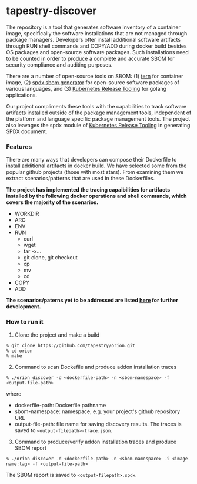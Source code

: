 # tapestry-discover 

The repository is a tool that generates software inventory of a container image, specifically the software installations that are not managed through package managers. Developers ofter install additional software artifacts through RUN shell commands and COPY/ADD during docker build besides OS packages and open-source software packages. Such installations need to be counted in order to produce a complete and accurate SBOM for security compliance and auditing purposes. 

There are a number of open-source tools on SBOM: (1) [tern](https://github.com/tern-tools/tern) for container image, (2) [spdx sbom generator](https://github.com/spdx/spdx-sbom-generator) for open-source software packages of various languages, and (3) [Kubernetes Release Tooling](https://github.com/kubernetes/release) for golang applications.

Our project compliments these tools with the capabilities to track software artifacts installed outside of the package management tools, independent of the platform and language specific package management tools. The project also leavages the spdx module of [Kubernetes Release Tooling](https://github.com/kubernetes/release) in generating SPDX document.


### Features

There are many ways that developers can compose their Dockerfile to install additional artifacts in docker build. We have selected some from the popular github projects (those with most stars). From examining them we extract scenarios/patterns that are used in these Dockerfiles. 

**The project has implemented the tracing capaibilities for artifacts installed by the following docker operations and shell commands, which covers the majority of the scenarios.**

- WORKDIR
- ARG
- ENV
- RUN
    - curl
    - wget
    - tar -x...
    - git clone, git checkout
    - cp
    - mv 
    - cd 
- COPY
- ADD

**The scenarios/paterns yet to be addressed are listed [here](https://github.com/tap8stry/orion/blob/main/doc/new-scenarios.md) for further development.**


### How to run it

1. Clone the project and make a build

```
% git clone https://github.com/tap8stry/orion.git
% cd orion
% make
```

2. Command to scan Dockefile and produce addon installation traces

```
% ./orion discover -d <dockerfile-path> -n <sbom-namespace> -f <output-file-path>
```

where 
- dockerfile-path: Dockerfile pathname
- sbom-namespace: namespace, e.g. your project's github repository URL
- output-file-path: file name for saving discovery results. The traces is saved to `<output-filepath>-trace.json`.

3. Command to produce/verify addon installation traces and produce SBOM report

```
% ./orion discover -d <dockerfile-path> -n <sbom-namespace> -i <image-name:tag> -f <output-file-path>
```
The SBOM report is saved to `<output-filepath>.spdx`.

